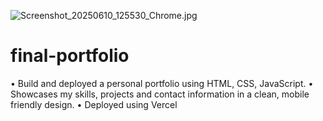 ![Screenshot_20250610_125530_Chrome.jpg](https://github.com/user-attachments/assets/d65769e6-f80b-4017-af97-e492955dc94a)



# final-portfolio
• Build and deployed a personal portfolio using HTML, CSS, JavaScript.
• Showcases my skills, projects and contact information in a clean, mobile friendly design.
• Deployed using Vercel 



